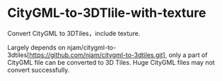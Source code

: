 # CityGML-to-3DTlile-with-texture
Convert CityGML to 3DTiles，include texture.  

Largely depends on njam/citygml-to-3dtiles[https://github.com/njam/citygml-to-3dtiles.git], only a part  of CityGML file can be converted to 3D Tiles. Huge CityGML files may not convert successfully.
